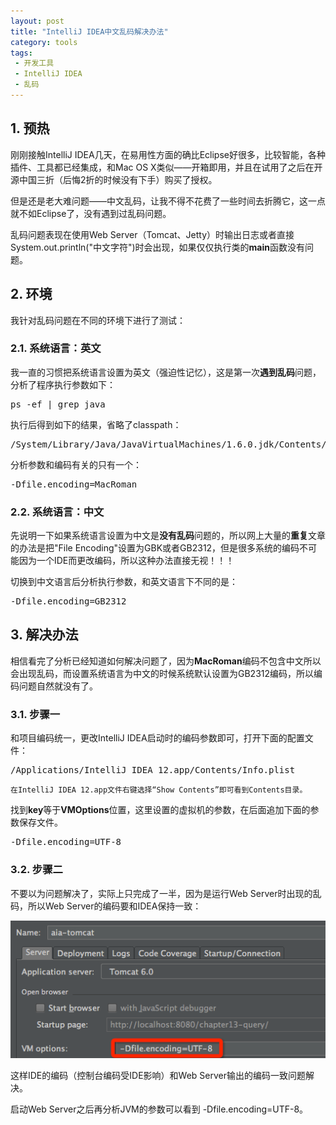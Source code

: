 ```yaml
---
layout: post
title: "IntelliJ IDEA中文乱码解决办法"
category: tools
tags:
 - 开发工具
 - IntelliJ IDEA
 - 乱码
---
```


## 1. 预热

刚刚接触IntelliJ IDEA几天，在易用性方面的确比Eclipse好很多，比较智能，各种插件、工具都已经集成，和Mac OS X类似——开箱即用，并且在试用了之后在开源中国三折（后悔2折的时候没有下手）购买了授权。

但是还是老大难问题——中文乱码，让我不得不花费了一些时间去折腾它，这一点就不如Eclipse了，没有遇到过乱码问题。

乱码问题表现在使用Web Server（Tomcat、Jetty）时输出日志或者直接System.out.println("中文字符")时会出现，如果仅仅执行类的**main**函数没有问题。

## 2. 环境

我针对乱码问题在不同的环境下进行了测试：

### 2.1. 系统语言：英文

我一直的习惯把系统语言设置为英文（强迫性记忆），这是第一次**遇到乱码**问题，分析了程序执行参数如下：
<pre>ps -ef | grep java</pre>

执行后得到如下的结果，省略了classpath：
<pre>
/System/Library/Java/JavaVirtualMachines/1.6.0.jdk/Contents/Home/bin/java -d64 -Djava.awt.headless=true -Xmx512m -Dfile.encoding=MacRoman -classpath … org.jetbrains.idea.maven.server.RemoteMavenServer
</pre>

分析参数和编码有关的只有一个：

<pre>-Dfile.encoding=MacRoman </pre>

### 2.2. 系统语言：中文

先说明一下如果系统语言设置为中文是**没有乱码**问题的，所以网上大量的**重复**文章的办法是把"File Encoding"设置为GBK或者GB2312，但是很多系统的编码不可能因为一个IDE而更改编码，所以这种办法直接无视！！！

切换到中文语言后分析执行参数，和英文语言下不同的是：

<pre>-Dfile.encoding=GB2312</pre>

## 3. 解决办法

相信看完了分析已经知道如何解决问题了，因为**MacRoman**编码不包含中文所以会出现乱码，而设置系统语言为中文的时候系统默认设置为GB2312编码，所以编码问题自然就没有了。

### 3.1. 步骤一

和项目编码统一，更改IntelliJ IDEA启动时的编码参数即可，打开下面的配置文件：

<pre>/Applications/IntelliJ IDEA 12.app/Contents/Info.plist</pre>

	在IntelliJ IDEA 12.app文件右键选择“Show Contents”即可看到Contents目录。

找到**key**等于**VMOptions**位置，这里设置的虚拟机的参数，在后面追加下面的参数保存文件。

<pre>-Dfile.encoding=UTF-8</pre>

### 3.2. 步骤二

不要以为问题解决了，实际上只完成了一半，因为是运行Web Server时出现的乱码，所以Web Server的编码要和IDEA保持一致：

![IDEA中设置Web Server的虚拟机编码](/files/2013/03/idea-tomcat-encoding-settings.png)

这样IDE的编码（控制台编码受IDE影响）和Web Server输出的编码一致问题解决。

启动Web Server之后再分析JVM的参数可以看到 -Dfile.encoding=UTF-8。
